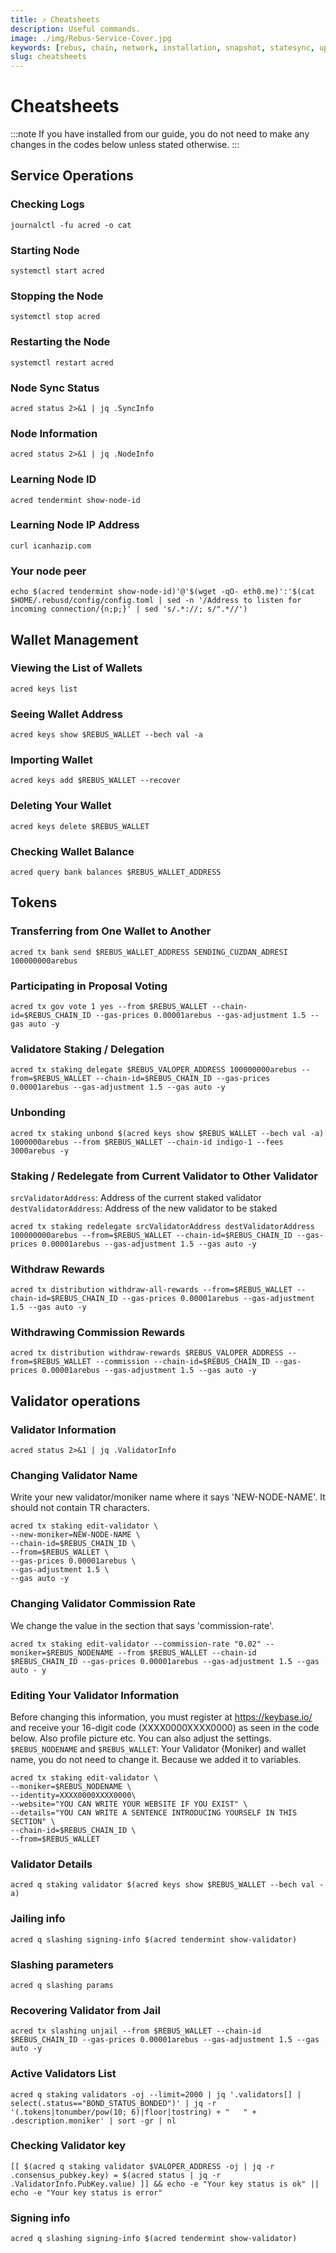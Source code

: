 ```yaml
---
title: ⤴️ Cheatsheets
description: Useful commands.
image: ./img/Rebus-Service-Cover.jpg
keywords: [rebus, chain, network, installation, snapshot, statesync, update]
slug: cheatsheets
---
```


# Cheatsheets 
:::note
If you have installed from our guide, you do not need to make any changes in the codes below unless stated otherwise.
:::

## Service Operations

### Checking Logs
```
journalctl -fu acred -o cat
```

### Starting Node
```
systemctl start acred
```

### Stopping the Node
```
systemctl stop acred
```

### Restarting the Node
```
systemctl restart acred
```

### Node Sync Status
```
acred status 2>&1 | jq .SyncInfo
```

### Node Information
```
acred status 2>&1 | jq .NodeInfo
```

### Learning Node ID
```
acred tendermint show-node-id
```

### Learning Node IP Address
```
curl icanhazip.com
```

### Your node peer
```
echo $(acred tendermint show-node-id)'@'$(wget -qO- eth0.me)':'$(cat $HOME/.rebusd/config/config.toml | sed -n '/Address to listen for incoming connection/{n;p;}' | sed 's/.*://; s/".*//')
```

## Wallet Management

### Viewing the List of Wallets
```
acred keys list
```

### Seeing Wallet Address
```
acred keys show $REBUS_WALLET --bech val -a
```

### Importing Wallet
```
acred keys add $REBUS_WALLET --recover
```

### Deleting Your Wallet
```
acred keys delete $REBUS_WALLET
```

### Checking Wallet Balance
```
acred query bank balances $REBUS_WALLET_ADDRESS
```

## Tokens

### Transferring from One Wallet to Another
```
acred tx bank send $REBUS_WALLET_ADDRESS SENDING_CUZDAN_ADRESI 100000000arebus
```

### Participating in Proposal Voting
```
acred tx gov vote 1 yes --from $REBUS_WALLET --chain-id=$REBUS_CHAIN_ID --gas-prices 0.00001arebus --gas-adjustment 1.5 --gas auto -y
```

### Validatore Staking / Delegation
```
acred tx staking delegate $REBUS_VALOPER_ADDRESS 100000000arebus --from=$REBUS_WALLET --chain-id=$REBUS_CHAIN_ID --gas-prices 0.00001arebus --gas-adjustment 1.5 --gas auto -y
```
### Unbonding
```
acred tx staking unbond $(acred keys show $REBUS_WALLET --bech val -a) 1000000arebus --from $REBUS_WALLET --chain-id indigo-1 --fees 3000arebus -y
```

### Staking / Redelegate from Current Validator to Other Validator
`srcValidatorAddress`: Address of the current staked validator
`destValidatorAddress`: Address of the new validator to be staked
```
acred tx staking redelegate srcValidatorAddress destValidatorAddress 100000000arebus --from=$REBUS_WALLET --chain-id=$REBUS_CHAIN_ID --gas-prices 0.00001arebus --gas-adjustment 1.5 --gas auto -y
```

### Withdraw Rewards
```
acred tx distribution withdraw-all-rewards --from=$REBUS_WALLET --chain-id=$REBUS_CHAIN_ID --gas-prices 0.00001arebus --gas-adjustment 1.5 --gas auto -y
```

### Withdrawing Commission Rewards

```
acred tx distribution withdraw-rewards $REBUS_VALOPER_ADDRESS --from=$REBUS_WALLET --commission --chain-id=$REBUS_CHAIN_ID --gas-prices 0.00001arebus --gas-adjustment 1.5 --gas auto -y
```

## Validator operations

### Validator Information
```
acred status 2>&1 | jq .ValidatorInfo
```

### Changing Validator Name
Write your new validator/moniker name where it says 'NEW-NODE-NAME'. It should not contain TR characters.
```
acred tx staking edit-validator \
--new-moniker=NEW-NODE-NAME \
--chain-id=$REBUS_CHAIN_ID \
--from=$REBUS_WALLET \
--gas-prices 0.00001arebus \
--gas-adjustment 1.5 \
--gas auto -y
```

### Changing Validator Commission Rate
We change the value in the section that says 'commission-rate'.
```
acred tx staking edit-validator --commission-rate "0.02" --moniker=$REBUS_NODENAME --from $REBUS_WALLET --chain-id $REBUS_CHAIN_ID --gas-prices 0.00001arebus --gas-adjustment 1.5 --gas auto - y
```

### Editing Your Validator Information
Before changing this information, you must register at https://keybase.io/ and receive your 16-digit code (XXXX0000XXXX0000) as seen in the code below. Also profile picture etc. You can also adjust the settings.
`$REBUS_NODENAME` and `$REBUS_WALLET`: Your Validator (Moniker) and wallet name, you do not need to change it. Because we added it to variables.
```
acred tx staking edit-validator \
--moniker=$REBUS_NODENAME \
--identity=XXXX0000XXXX0000\
--website="YOU CAN WRITE YOUR WEBSITE IF YOU EXIST" \
--details="YOU CAN WRITE A SENTENCE INTRODUCING YOURSELF IN THIS SECTION" \
--chain-id=$REBUS_CHAIN_ID \
--from=$REBUS_WALLET
```

### Validator Details
```
acred q staking validator $(acred keys show $REBUS_WALLET --bech val -a)
```

### Jailing info
```
acred q slashing signing-info $(acred tendermint show-validator)
```

### Slashing parameters
```
acred q slashing params
```

### Recovering Validator from Jail
```
acred tx slashing unjail --from $REBUS_WALLET --chain-id $REBUS_CHAIN_ID --gas-prices 0.00001arebus --gas-adjustment 1.5 --gas auto -y
```

### Active Validators List
```
acred q staking validators -oj --limit=2000 | jq '.validators[] | select(.status=="BOND_STATUS_BONDED")' | jq -r '(.tokens|tonumber/pow(10; 6)|floor|tostring) + " 	 " + .description.moniker' | sort -gr | nl
```

### Checking Validator key
```
[[ $(acred q staking validator $VALOPER_ADDRESS -oj | jq -r .consensus_pubkey.key) = $(acred status | jq -r .ValidatorInfo.PubKey.value) ]] && echo -e "Your key status is ok" || echo -e "Your key status is error"
```

### Signing info
```
acred q slashing signing-info $(acred tendermint show-validator)
```
